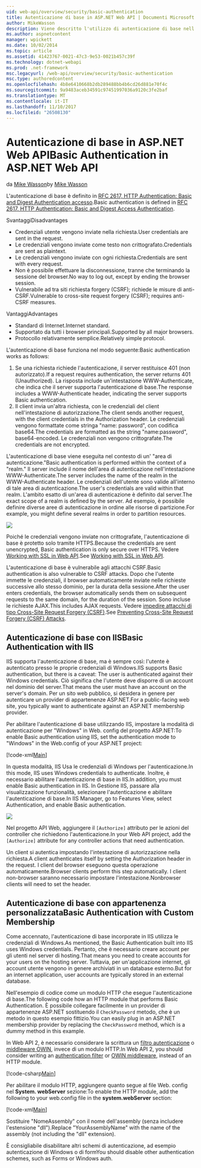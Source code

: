 ```yaml
---
uid: web-api/overview/security/basic-authentication
title: Autenticazione di base in ASP.NET Web API | Documenti Microsoft
author: MikeWasson
description: Viene descritto l'utilizzo di autenticazione di base nell'API Web ASP.NET.
ms.author: aspnetcontent
manager: wpickett
ms.date: 10/02/2014
ms.topic: article
ms.assetid: 41423767-0021-47c3-9e53-0021b457c39f
ms.technology: dotnet-webapi
ms.prod: .net-framework
msc.legacyurl: /web-api/overview/security/basic-authentication
msc.type: authoredcontent
ms.openlocfilehash: 4b8e6410668b2db289488bb4b6cd26d881e70f4c
ms.sourcegitcommit: 9a9483aceb34591c97451997036a9120c3fe2baf
ms.translationtype: MT
ms.contentlocale: it-IT
ms.lasthandoff: 11/10/2017
ms.locfileid: "26508130"
---
```

<a name="basic-authentication-in-aspnet-web-api"></a><span data-ttu-id="7da20-103">Autenticazione di base in ASP.NET Web API</span><span class="sxs-lookup"><span data-stu-id="7da20-103">Basic Authentication in ASP.NET Web API</span></span>
====================
<span data-ttu-id="7da20-104">da [Mike Wasson](https://github.com/MikeWasson)</span><span class="sxs-lookup"><span data-stu-id="7da20-104">by [Mike Wasson](https://github.com/MikeWasson)</span></span>

<span data-ttu-id="7da20-105">L'autenticazione di base è definito in [RFC 2617, HTTP Authentication: Basic and Digest Authentication accesso](http://www.ietf.org/rfc/rfc2617.txt).</span><span class="sxs-lookup"><span data-stu-id="7da20-105">Basic authentication is defined in [RFC 2617, HTTP Authentication: Basic and Digest Access Authentication](http://www.ietf.org/rfc/rfc2617.txt).</span></span>

<span data-ttu-id="7da20-106">Svantaggi</span><span class="sxs-lookup"><span data-stu-id="7da20-106">Disadvantages</span></span>

- <span data-ttu-id="7da20-107">Credenziali utente vengono inviate nella richiesta.</span><span class="sxs-lookup"><span data-stu-id="7da20-107">User credentials are sent in the request.</span></span>
- <span data-ttu-id="7da20-108">Le credenziali vengono inviate come testo non crittografato.</span><span class="sxs-lookup"><span data-stu-id="7da20-108">Credentials are sent as plaintext.</span></span>
- <span data-ttu-id="7da20-109">Le credenziali vengono inviate con ogni richiesta.</span><span class="sxs-lookup"><span data-stu-id="7da20-109">Credentials are sent with every request.</span></span>
- <span data-ttu-id="7da20-110">Non è possibile effettuare la disconnessione, tranne che terminando la sessione del browser.</span><span class="sxs-lookup"><span data-stu-id="7da20-110">No way to log out, except by ending the browser session.</span></span>
- <span data-ttu-id="7da20-111">Vulnerabile ad tra siti richiesta forgery (CSRF); richiede le misure di anti-CSRF.</span><span class="sxs-lookup"><span data-stu-id="7da20-111">Vulnerable to cross-site request forgery (CSRF); requires anti-CSRF measures.</span></span>

<span data-ttu-id="7da20-112">Vantaggi</span><span class="sxs-lookup"><span data-stu-id="7da20-112">Advantages</span></span>

- <span data-ttu-id="7da20-113">Standard di Internet.</span><span class="sxs-lookup"><span data-stu-id="7da20-113">Internet standard.</span></span>
- <span data-ttu-id="7da20-114">Supportato da tutti i browser principali.</span><span class="sxs-lookup"><span data-stu-id="7da20-114">Supported by all major browsers.</span></span>
- <span data-ttu-id="7da20-115">Protocollo relativamente semplice.</span><span class="sxs-lookup"><span data-stu-id="7da20-115">Relatively simple protocol.</span></span>

<span data-ttu-id="7da20-116">L'autenticazione di base funziona nel modo seguente:</span><span class="sxs-lookup"><span data-stu-id="7da20-116">Basic authentication works as follows:</span></span>

1. <span data-ttu-id="7da20-117">Se una richiesta richiede l'autenticazione, il server restituisce 401 (non autorizzato).</span><span class="sxs-lookup"><span data-stu-id="7da20-117">If a request requires authentication, the server returns 401 (Unauthorized).</span></span> <span data-ttu-id="7da20-118">La risposta include un'intestazione WWW-Authenticate, che indica che il server supporta l'autenticazione di base.</span><span class="sxs-lookup"><span data-stu-id="7da20-118">The response includes a WWW-Authenticate header, indicating the server supports Basic authentication.</span></span>
2. <span data-ttu-id="7da20-119">Il client invia un'altra richiesta, con le credenziali del client nell'intestazione di autorizzazione.</span><span class="sxs-lookup"><span data-stu-id="7da20-119">The client sends another request, with the client credentials in the Authorization header.</span></span> <span data-ttu-id="7da20-120">Le credenziali vengono formattate come stringa "name: password", con codifica base64.</span><span class="sxs-lookup"><span data-stu-id="7da20-120">The credentials are formatted as the string "name:password", base64-encoded.</span></span> <span data-ttu-id="7da20-121">Le credenziali non vengono crittografate.</span><span class="sxs-lookup"><span data-stu-id="7da20-121">The credentials are not encrypted.</span></span>

<span data-ttu-id="7da20-122">L'autenticazione di base viene eseguita nel contesto di un' "area di autenticazione."</span><span class="sxs-lookup"><span data-stu-id="7da20-122">Basic authentication is performed within the context of a "realm."</span></span> <span data-ttu-id="7da20-123">Il server include il nome dell'area di autenticazione nell'intestazione WWW-Authenticate.</span><span class="sxs-lookup"><span data-stu-id="7da20-123">The server includes the name of the realm in the WWW-Authenticate header.</span></span> <span data-ttu-id="7da20-124">Le credenziali dell'utente sono valide all'interno di tale area di autenticazione.</span><span class="sxs-lookup"><span data-stu-id="7da20-124">The user's credentials are valid within that realm.</span></span> <span data-ttu-id="7da20-125">L'ambito esatto di un'area di autenticazione è definito dal server.</span><span class="sxs-lookup"><span data-stu-id="7da20-125">The exact scope of a realm is defined by the server.</span></span> <span data-ttu-id="7da20-126">Ad esempio, è possibile definire diverse aree di autenticazione in ordine alle risorse di partizione.</span><span class="sxs-lookup"><span data-stu-id="7da20-126">For example, you might define several realms in order to partition resources.</span></span>

![](basic-authentication/_static/image1.png)

<span data-ttu-id="7da20-127">Poiché le credenziali vengono inviate non crittografate, l'autenticazione di base è protetto solo tramite HTTPS.</span><span class="sxs-lookup"><span data-stu-id="7da20-127">Because the credentials are sent unencrypted, Basic authentication is only secure over HTTPS.</span></span> <span data-ttu-id="7da20-128">Vedere [Working with SSL in Web API](working-with-ssl-in-web-api.md).</span><span class="sxs-lookup"><span data-stu-id="7da20-128">See [Working with SSL in Web API](working-with-ssl-in-web-api.md).</span></span>

<span data-ttu-id="7da20-129">L'autenticazione di base è vulnerabile agli attacchi CSRF.</span><span class="sxs-lookup"><span data-stu-id="7da20-129">Basic authentication is also vulnerable to CSRF attacks.</span></span> <span data-ttu-id="7da20-130">Dopo che l'utente immette le credenziali, il browser automaticamente inviate nelle richieste successive allo stesso dominio, per la durata della sessione.</span><span class="sxs-lookup"><span data-stu-id="7da20-130">After the user enters credentials, the browser automatically sends them on subsequent requests to the same domain, for the duration of the session.</span></span> <span data-ttu-id="7da20-131">Sono incluse le richieste AJAX.</span><span class="sxs-lookup"><span data-stu-id="7da20-131">This includes AJAX requests.</span></span> <span data-ttu-id="7da20-132">Vedere [impedire attacchi di tipo Cross-Site Request Forgery (CSRF)](preventing-cross-site-request-forgery-csrf-attacks.md).</span><span class="sxs-lookup"><span data-stu-id="7da20-132">See [Preventing Cross-Site Request Forgery (CSRF) Attacks](preventing-cross-site-request-forgery-csrf-attacks.md).</span></span>

## <a name="basic-authentication-with-iis"></a><span data-ttu-id="7da20-133">Autenticazione di base con IIS</span><span class="sxs-lookup"><span data-stu-id="7da20-133">Basic Authentication with IIS</span></span>

<span data-ttu-id="7da20-134">IIS supporta l'autenticazione di base, ma è sempre così: l'utente è autenticato presso le proprie credenziali di Windows.</span><span class="sxs-lookup"><span data-stu-id="7da20-134">IIS supports Basic authentication, but there is a caveat: The user is authenticated against their Windows credentials.</span></span> <span data-ttu-id="7da20-135">Ciò significa che l'utente deve disporre di un account nel dominio del server.</span><span class="sxs-lookup"><span data-stu-id="7da20-135">That means the user must have an account on the server's domain.</span></span> <span data-ttu-id="7da20-136">Per un sito web pubblico, si desidera in genere per autenticare un provider di appartenenze ASP.NET.</span><span class="sxs-lookup"><span data-stu-id="7da20-136">For a public-facing web site, you typically want to authenticate against an ASP.NET membership provider.</span></span>

<span data-ttu-id="7da20-137">Per abilitare l'autenticazione di base utilizzando IIS, impostare la modalità di autenticazione per "Windows" in Web. config del progetto ASP.NET:</span><span class="sxs-lookup"><span data-stu-id="7da20-137">To enable Basic authentication using IIS, set the authentication mode to "Windows" in the Web.config of your ASP.NET project:</span></span>

[!code-xml[Main](basic-authentication/samples/sample1.xml)]

<span data-ttu-id="7da20-138">In questa modalità, IIS Usa le credenziali di Windows per l'autenticazione.</span><span class="sxs-lookup"><span data-stu-id="7da20-138">In this mode, IIS uses Windows credentials to authenticate.</span></span> <span data-ttu-id="7da20-139">Inoltre, è necessario abilitare l'autenticazione di base in IIS.</span><span class="sxs-lookup"><span data-stu-id="7da20-139">In addition, you must enable Basic authentication in IIS.</span></span> <span data-ttu-id="7da20-140">In Gestione IIS, passare alla visualizzazione funzionalità, selezionare l'autenticazione e abilitare l'autenticazione di base.</span><span class="sxs-lookup"><span data-stu-id="7da20-140">In IIS Manager, go to Features View, select Authentication, and enable Basic authentication.</span></span>

![](basic-authentication/_static/image2.png)

<span data-ttu-id="7da20-141">Nel progetto API Web, aggiungere il `[Authorize]` attributo per le azioni del controller che richiedono l'autenticazione.</span><span class="sxs-lookup"><span data-stu-id="7da20-141">In your Web API project, add the `[Authorize]` attribute for any controller actions that need authentication.</span></span>

<span data-ttu-id="7da20-142">Un client si autentica impostando l'intestazione di autorizzazione nella richiesta.</span><span class="sxs-lookup"><span data-stu-id="7da20-142">A client authenticates itself by setting the Authorization header in the request.</span></span> <span data-ttu-id="7da20-143">I client del browser eseguono questa operazione automaticamente.</span><span class="sxs-lookup"><span data-stu-id="7da20-143">Browser clients perform this step automatically.</span></span> <span data-ttu-id="7da20-144">I client non-browser saranno necessario impostare l'intestazione.</span><span class="sxs-lookup"><span data-stu-id="7da20-144">Nonbrowser clients will need to set the header.</span></span>

## <a name="basic-authentication-with-custom-membership"></a><span data-ttu-id="7da20-145">Autenticazione di base con appartenenza personalizzata</span><span class="sxs-lookup"><span data-stu-id="7da20-145">Basic Authentication with Custom Membership</span></span>

<span data-ttu-id="7da20-146">Come accennato, l'autenticazione di base incorporate in IIS utilizza le credenziali di Windows.</span><span class="sxs-lookup"><span data-stu-id="7da20-146">As mentioned, the Basic Authentication built into IIS uses Windows credentials.</span></span> <span data-ttu-id="7da20-147">Pertanto, che è necessario creare account per gli utenti nel server di hosting.</span><span class="sxs-lookup"><span data-stu-id="7da20-147">That means you need to create accounts for your users on the hosting server.</span></span> <span data-ttu-id="7da20-148">Tuttavia, per un'applicazione internet, gli account utente vengono in genere archiviati in un database esterno.</span><span class="sxs-lookup"><span data-stu-id="7da20-148">But for an internet application, user accounts are typically stored in an external database.</span></span>

<span data-ttu-id="7da20-149">Nell'esempio di codice come un modulo HTTP che esegue l'autenticazione di base.</span><span class="sxs-lookup"><span data-stu-id="7da20-149">The following code how an HTTP module that performs Basic Authentication.</span></span> <span data-ttu-id="7da20-150">È possibile collegare facilmente in un provider di appartenenze ASP.NET sostituendo il `CheckPassword` metodo, che è un metodo in questo esempio fittizio.</span><span class="sxs-lookup"><span data-stu-id="7da20-150">You can easily plug in an ASP.NET membership provider by replacing the `CheckPassword` method, which is a dummy method in this example.</span></span>

<span data-ttu-id="7da20-151">In Web API 2, è necessario considerare la scrittura un [filtro autenticazione](authentication-filters.md) o [middleware OWIN](../../../aspnet/overview/owin-and-katana/index.md), invece di un modulo HTTP.</span><span class="sxs-lookup"><span data-stu-id="7da20-151">In Web API 2, you should consider writing an [authentication filter](authentication-filters.md) or [OWIN middleware](../../../aspnet/overview/owin-and-katana/index.md), instead of an HTTP module.</span></span>

[!code-csharp[Main](basic-authentication/samples/sample2.cs)]

<span data-ttu-id="7da20-152">Per abilitare il modulo HTTP, aggiungere quanto segue al file Web. config nel **System. webServer** sezione:</span><span class="sxs-lookup"><span data-stu-id="7da20-152">To enable the HTTP module, add the following to your web.config file in the **system.webServer** section:</span></span>

[!code-xml[Main](basic-authentication/samples/sample3.xml?highlight=4)]

<span data-ttu-id="7da20-153">Sostituire "NomeAssembly" con il nome dell'assembly (senza includere l'estensione "dll").</span><span class="sxs-lookup"><span data-stu-id="7da20-153">Replace "YourAssemblyName" with the name of the assembly (not including the "dll" extension).</span></span>

<span data-ttu-id="7da20-154">È consigliabile disabilitare altri schemi di autenticazione, ad esempio autenticazione di Windows o di form</span><span class="sxs-lookup"><span data-stu-id="7da20-154">You should disable other authentication schemes, such as Forms or Windows auth.</span></span>
